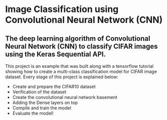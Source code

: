 # Image Classification using Convolutional Neural Network (CNN)

## The deep learning algorithm of Convolutional Neural Network (CNN) to classify CIFAR images using the Keras Sequential API.

This project is an example that was built along with a tensorflow tutorial showing how to create a multi-class classification model for CIFAR image dataset. Every stage of this project is explained below:

* Create and prepare the CIFAR10 dataset
* Verification of the dataset
* Create the convolutional neural network basement
* Adding the Dense layers on top
* Compile and train the model
* Evaluate the model!

